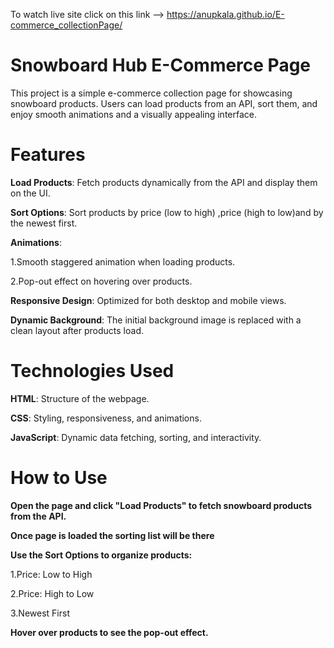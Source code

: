 To watch live site click on this link --> https://anupkala.github.io/E-commerce_collectionPage/


# Snowboard Hub E-Commerce Page

This project is a simple e-commerce collection page for showcasing snowboard products. Users can load products from an API, sort them, and enjoy smooth animations and a visually appealing interface.

# Features
**Load Products**: Fetch products dynamically from the API and display them on the UI.

**Sort Options**: Sort products by price (low to high) ,price (high to low)and by the newest first.

**Animations**:

1.Smooth staggered animation when loading products.

2.Pop-out effect on hovering over products.

**Responsive Design**: Optimized for both desktop and mobile views.

**Dynamic Background**: The initial background image is replaced with a clean layout after products load.
# Technologies Used

**HTML**: Structure of the webpage.

**CSS**: Styling, responsiveness, and animations.

**JavaScript**: Dynamic data fetching, sorting, and interactivity.

# How to Use

**Open the page and click "Load Products" to fetch snowboard products from the API.**

**Once page is loaded the sorting list will be there**

**Use the Sort Options to organize products:**

1.Price: Low to High

2.Price: High to Low

3.Newest First

**Hover over products to see the pop-out effect.**



